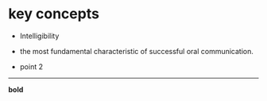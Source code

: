 # key concepts
+ Intelligibility 
 * the most fundamental characteristic of successful oral communication. 
+ point 2
-----
**bold**
